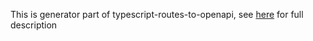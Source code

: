 This is generator part of typescript-routes-to-openapi, see [here](https://github.com/bonukai/typescript-routes-to-openapi#readme) for full description
